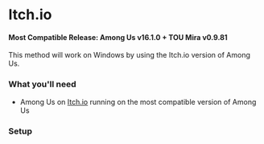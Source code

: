 
# Itch.io

#### Most Compatible Release: Among Us v16.1.0 + TOU Mira v0.9.81

This method will work on Windows by using the Itch.io version of Among Us.

### What you'll need

- Among Us on [Itch.io](https://innersloth.itch.io/among-us) running on the most compatible version of Among Us

### Setup
